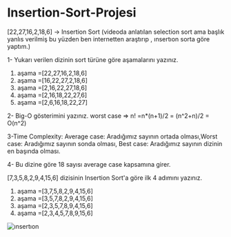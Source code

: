 # Insertion-Sort-Projesi


[22,27,16,2,18,6] -> Insertion Sort (videoda anlatılan selection sort ama başlık yanlıs verilmiş bu yüzden ben internetten araştırıp , ınsertıon sorta göre yaptım.)

1- Yukarı verilen dizinin sort türüne göre aşamalarını yazınız.

1. aşama =[22,27,16,2,18,6]
2. aşama =[16,22,27,2,18,6]
3. aşama =[2,16,22,27,18,6]
4. aşama =[2,16,18,22,27,6]
5. aşama =[2,6,16,18,22,27]

2- Big-O gösterimini yazınız.
worst case =>  n! =n*(n+1)/2 = (n^2+n)/2 = O(n^2)


3-Time Complexity: Average case: Aradığımız sayının ortada olması,Worst case: Aradığımız sayının sonda olması, Best case: Aradığımız sayının dizinin en başında olması.


4- Bu dizine göre 18 sayısı average case kapsamına girer.

[7,3,5,8,2,9,4,15,6] dizisinin Insertion Sort'a göre ilk 4 adımını yazınız.
1. aşama =[3,7,5,8,2,9,4,15,6]
2. aşama =[3,5,7,8,2,9,4,15,6]
3. aşama =[2,3,5,7,8,9,4,15,6]
4. aşama =[2,3,4,5,7,8,9,15,6]


![ınsertıon](https://user-images.githubusercontent.com/110016998/193259965-90fe7226-3cc0-4a88-addc-005d46f8cafe.png)
